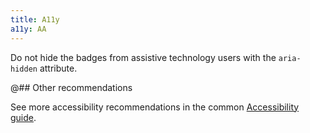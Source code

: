 ```yaml
---
title: A11y
a11y: AA
---
```



Do not hide the badges from assistive technology users with the `aria-hidden` attribute.

@## Other recommendations

See more accessibility recommendations in the common [Accessibility guide](/core-principles/a11y/).
